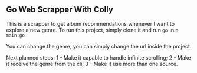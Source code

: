 ## Go Web Scrapper With Colly ##

This is a scrapper to get album recommendations whenever I want to explore a new genre.
To run this project, simply clone it and run `go run main.go`

You can change the genre, you can simply change the url inside the project.

Next planned steps:
1 - Make it capable to handle infinite scrolling;
2 - Make it receive the genre from the cli;
3 - Make it use more than one source.